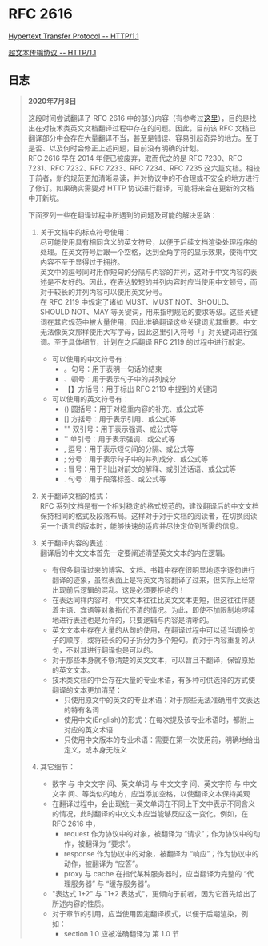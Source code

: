 # RFC 2616

[Hypertext Transfer Protocol -- HTTP/1.1](./rfc2616.txt)

[超文本传输协议 -- HTTP/1.1](./rfc2616_zh.txt)

## 日志

> **2020年7月8日**
> 
> 这段时间尝试翻译了 RFC 2616 中的部分内容（有参考过[这里](https://blog.csdn.net/runner_diego/article/details/51379116)），目的是找出在对技术类英文文档翻译过程中存在的问题。因此，目前该 RFC 文档已翻译部分中会存在大量翻译不当，甚至是错误、容易引起奇异的地方。至于是否、以及何时会修正上述问题，目前没有明确的计划。  
> RFC 2616 早在 2014 年便已被废弃，取而代之的是 RFC 7230、RFC 7231、RFC 7232、RFC 7233、RFC 7234、RFC 7235 这六篇文档。相较于前者，新的规范更加清晰易读，并对协议中的不合理或不安全的地方进行了修订。如果确实需要对 HTTP 协议进行翻译，可能将来会在更新的文档中开新坑。
>
> 下面罗列一些在翻译过程中所遇到的问题及可能的解决思路：
> 1. 关于文档中的标点符号使用：  
>    尽可能使用具有相同含义的英文符号，以便于后续文档渲染处理程序的处理。在英文符号后跟一个空格，达到全角字符的显示效果，使得中文内容不至于显得过于拥挤。  
>    英文中的逗号同时用作短句的分隔与内容的并列，这对于中文内容的表述是不友好的。因此，在表达较短的并列内容时应当使用中文顿号，而对于较长的并列内容可以使用英文分号。  
>    在 RFC 2119 中规定了诸如 MUST、MUST NOT、SHOULD、SHOULD NOT、MAY 等关键词，用来指明规范的要求等级。这些关键词在其它规范中被大量使用，因此准确翻译这些关键词尤其重要。中文无法像英文那样使用大写字母，因此这里引入符号「」对关键词进行强调。至于具体细节，计划在之后翻译 RFC 2119 的过程中进行敲定。
> 
>    + 可以使用的中文符号有：
>      - 。句号：用于表明一句话的结束
>      - 、顿号：用于表示句子中的并列成分
>      - 【】方括号：用于标出 RFC 2119 中提到的关键词
>    + 可以使用的英文符号有：
>      - () 圆括号：用于对稳重内容的补充、或公式等
>      - [] 方括号：用于表示引用、或公式等
>      - "" 双引号：用于表示强调、或公式等
>      - '' 单引号：用于表示强调、或公式等
>      - , 逗号：用于表示短句间的分隔、或公式等
>      - ; 分号：用于表示句子中的并列成分、或公式等
>      - : 冒号：用于引出对前文的解释、或引述话语、或公式等
>      - . 句号：用于段落标签、或公式等
>
> 2. 关于翻译文档的格式：  
>    RFC 系列文档是有一个相对稳定的格式规范的，建议翻译后的中文文档保持相同的格式及段落布局。这样对于对于文档的阅读者，在切换阅读另一个语言的版本时，能够快速的适应并尽快定位到所需的信息。
>
> 3. 关于翻译内容的表述：  
>    翻译后的中文文本首先一定要阐述清楚英文文本的内在逻辑。
>    + 有很多翻译过来的博客、文档、书籍中存在很明显地逐字逐句进行翻译的迹象，虽然表面上是将英文内容翻译了过来，但实际上经常出现前后逻辑的混乱。这是必须要拒绝的！
>    + 在表达同样内容时，中文文本往往比英文文本更短，但这往往伴随着主语、宾语等对象指代不清的情况。为此，即使不加限制地啰嗦地进行表述也是允许的，只要逻辑与内容是清晰的。
>    + 英文文本中存在大量的从句的使用，在翻译过程中可以适当调换句子的顺序，或将较长的句子拆分为多个短句。而对于内容重复的从句，不对其进行翻译也是可以的。
>    + 对于那些本身就不够清楚的英文文本，可以暂且不翻译，保留原始的英文文本。
>    + 技术类文档的中会存在大量的专业术语，有多种可供选择的方式使翻译的文本更加清楚：
>      - 只使用原文中的英文的专业术语：对于那些无法准确用中文表达的特有名词
>      - 使用中文(English)的形式：在每次提及该专业术语时，都附上对应的英文术语
>      - 只使用中文版本的专业术语：需要在第一次使用前，明确地给出定义，或本身无歧义
>
> 4. 其它细节：
>    + 数字 与 中文文字 间、英文单词 与 中文文字 间、英文字符 与 中文文字 间、等类似的地方，应当添加空格，以使翻译文本保持美观
>    + 在翻译过程中，会出现统一英文单词在不同上下文中表示不同含义的情况，此时翻译的中文文本应当能够反应这一变化。例如，在 RFC 2616 中，
>      - request 作为协议中的对象，被翻译为 “请求”；作为协议中的动作，被翻译为 “要求”。
>      - response 作为协议中的对象，被翻译为 “响应”；作为协议中的动作，被翻译为 “应答”。
>      - proxy 与 cache 在指代某种服务器时，应当翻译为完整的 “代理服务器” 与 “缓存服务器”。
>    + "表达式 1+2" 与 "1+2 表达式"，更倾向于前者，因为它首先给出了所述内容的性质。
>    + 对于章节的引用，应当使用固定翻译模式，以便于后期渲染，例如：
>      - section 1.0 应被准确翻译为 第 1.0 节
